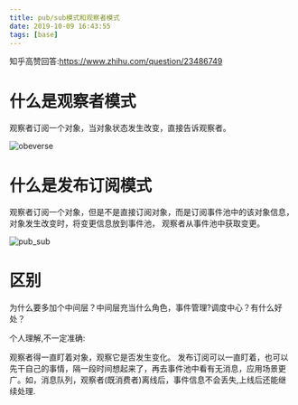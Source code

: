 ```yaml
---
title: pub/sub模式和观察者模式
date: 2019-10-09 16:43:55
tags: [base]
---
```


知乎高赞回答:https://www.zhihu.com/question/23486749

# 什么是观察者模式

观察者订阅一个对象，当对象状态发生改变，直接告诉观察者。

![obeverse](http://67.216.218.49:8000/file/blogs/base/design-patterns/obverse_01.png)

# 什么是发布订阅模式

观察者订阅一个对象，但是不是直接订阅对象，而是订阅事件池中的该对象信息，对象发生改变时，将变更信息放到事件池， 观察者从事件池中获取变更。

![pub_sub](http://67.216.218.49:8000/file/blogs/base/design-patterns/pub_sub_01.png)

# 区别

为什么要多加个中间层？中间层充当什么角色，事件管理?调度中心？有什么好处？<br>

个人理解,不一定准确:<br>

观察者得一直盯着对象，观察它是否发生变化。 发布订阅可以一直盯着，也可以先干自己的事情，隔一段时间想起来了，再去事件池中看有无消息，应用场景更广。如，消息队列，观察者(既消费者)离线后，事件信息不会丢失,上线后还能继续处理.
